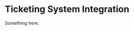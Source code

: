[title]: # (Ticketing System Integration)
[tags]: # (Ticketing System)
[priority]: # (2700)

# Ticketing System Integration

Something here.
